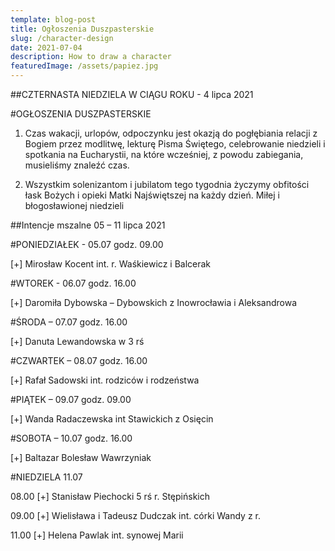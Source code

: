 ```yaml
---
template: blog-post
title: Ogłoszenia Duszpasterskie
slug: /character-design
date: 2021-07-04
description: How to draw a character
featuredImage: /assets/papiez.jpg
---
```

##CZTERNASTA NIEDZIELA W CIĄGU ROKU - 4 lipca 2021                               

#OGŁOSZENIA DUSZPASTERSKIE

1. Czas wakacji, urlopów, odpoczynku jest okazją do pogłębiania relacji z Bogiem przez modlitwę, lekturę Pisma Świętego, celebrowanie niedzieli i spotkania na Eucharystii, na które wcześniej, z powodu zabiegania, musieliśmy znaleźć czas. 

2. Wszystkim solenizantom i jubilatom tego tygodnia życzymy obfitości łask Bożych i opieki Matki Najświętszej na każdy dzień. Miłej i błogosławionej niedzieli

##Intencje mszalne 05 – 11 lipca 2021

#PONIEDZIAŁEK - 05.07 godz. 09.00 

[+]  Mirosław Kocent int. r. Waśkiewicz i Balcerak

#WTOREK  - 06.07 godz. 16.00 

[+]  Daromiła Dybowska – Dybowskich z Inowrocławia i Aleksandrowa 

#ŚRODA – 07.07 godz. 16.00

[+] Danuta Lewandowska w 3 rś

#CZWARTEK – 08.07 godz. 16.00

[+] Rafał Sadowski int. rodziców i rodzeństwa

#PIĄTEK – 09.07 godz. 09.00

[+] Wanda Radaczewska int Stawickich z Osięcin

#SOBOTA – 10.07  godz. 16.00 

[+] Baltazar Bolesław Wawrzyniak

#NIEDZIELA 11.07

08.00 [+] Stanisław Piechocki 5 rś r. Stępińskich

09.00 [+] Wielisława i  Tadeusz Dudczak  int. córki Wandy z r. 

11.00 [+] Helena Pawlak int. synowej Marii